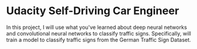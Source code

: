 # Udacity Self-Driving Car Engineer

In this project, I will use what you've learned about deep neural networks and convolutional neural networks to classify traffic signs. Specifically, will train a model to classify traffic signs from the German Traffic Sign Dataset.